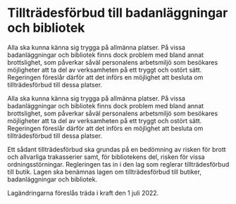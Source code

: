 # Tillträdesförbud till badanläggningar och bibliotek

Alla ska kunna känna sig trygga på allmänna platser. På vissa badanläggningar och bibliotek finns dock problem med bland annat brottslighet, som påverkar såväl personalens arbetsmiljö som besökares möjligheter att ta del av verksamheten på ett tryggt och ostört sätt. Regeringen föreslår därför att det införs en möjlighet att besluta om tillträdesförbud till dessa platser.

Alla ska kunna känna sig trygga på allmänna platser. På vissa badanläggningar och bibliotek finns dock problem med bland annat brottslighet, som påverkar såväl personalens arbetsmiljö som besökares möjligheter att ta del av verksamheten på ett tryggt och ostört sätt. Regeringen föreslår därför att det införs en möjlighet att besluta om tillträdesförbud till dessa platser.

Ett sådant tillträdesförbud ska grundas på en bedömning av risken för brott och allvarliga trakasserier samt, för bibliotekens del, risken för vissa ordningsstörningar. Regleringen tas in i den lag som reglerar tillträdesförbud till butik. Lagen ska benämnas lagen om tillträdesförbud till butiker, badanläggningar och bibliotek.

Lagändringarna föreslås träda i kraft den 1 juli 2022.
